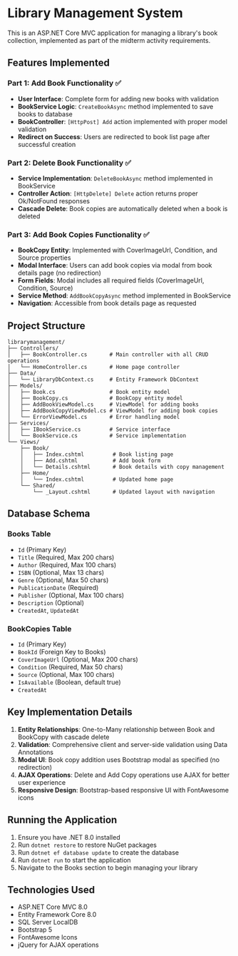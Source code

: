 # Library Management System

This is an ASP.NET Core MVC application for managing a library's book collection, implemented as part of the midterm activity requirements.

## Features Implemented

### Part 1: Add Book Functionality ✅
- **User Interface**: Complete form for adding new books with validation
- **BookService Logic**: `CreateBookAsync` method implemented to save books to database
- **BookController**: `[HttpPost] Add` action implemented with proper model validation
- **Redirect on Success**: Users are redirected to book list page after successful creation

### Part 2: Delete Book Functionality ✅
- **Service Implementation**: `DeleteBookAsync` method implemented in BookService
- **Controller Action**: `[HttpDelete] Delete` action returns proper Ok/NotFound responses
- **Cascade Delete**: Book copies are automatically deleted when a book is deleted

### Part 3: Add Book Copies Functionality ✅
- **BookCopy Entity**: Implemented with CoverImageUrl, Condition, and Source properties
- **Modal Interface**: Users can add book copies via modal from book details page (no redirection)
- **Form Fields**: Modal includes all required fields (CoverImageUrl, Condition, Source)
- **Service Method**: `AddBookCopyAsync` method implemented in BookService
- **Navigation**: Accessible from book details page as requested

## Project Structure

```
librarymanagement/
├── Controllers/
│   ├── BookController.cs       # Main controller with all CRUD operations
│   └── HomeController.cs       # Home page controller
├── Data/
│   └── LibraryDbContext.cs     # Entity Framework DbContext
├── Models/
│   ├── Book.cs                 # Book entity model
│   ├── BookCopy.cs             # BookCopy entity model
│   ├── AddBookViewModel.cs     # ViewModel for adding books
│   ├── AddBookCopyViewModel.cs # ViewModel for adding book copies
│   └── ErrorViewModel.cs       # Error handling model
├── Services/
│   ├── IBookService.cs         # Service interface
│   └── BookService.cs          # Service implementation
└── Views/
    ├── Book/
    │   ├── Index.cshtml         # Book listing page
    │   ├── Add.cshtml           # Add book form
    │   └── Details.cshtml       # Book details with copy management
    ├── Home/
    │   └── Index.cshtml         # Updated home page
    └── Shared/
        └── _Layout.cshtml       # Updated layout with navigation

```

## Database Schema

### Books Table
- `Id` (Primary Key)
- `Title` (Required, Max 200 chars)
- `Author` (Required, Max 100 chars)
- `ISBN` (Optional, Max 13 chars)
- `Genre` (Optional, Max 50 chars)
- `PublicationDate` (Required)
- `Publisher` (Optional, Max 100 chars)
- `Description` (Optional)
- `CreatedAt`, `UpdatedAt`

### BookCopies Table
- `Id` (Primary Key)
- `BookId` (Foreign Key to Books)
- `CoverImageUrl` (Optional, Max 200 chars)
- `Condition` (Required, Max 50 chars)
- `Source` (Optional, Max 100 chars)
- `IsAvailable` (Boolean, default true)
- `CreatedAt`

## Key Implementation Details

1. **Entity Relationships**: One-to-Many relationship between Book and BookCopy with cascade delete
2. **Validation**: Comprehensive client and server-side validation using Data Annotations
3. **Modal UI**: Book copy addition uses Bootstrap modal as specified (no redirection)
4. **AJAX Operations**: Delete and Add Copy operations use AJAX for better user experience
5. **Responsive Design**: Bootstrap-based responsive UI with FontAwesome icons

## Running the Application

1. Ensure you have .NET 8.0 installed
2. Run `dotnet restore` to restore NuGet packages
3. Run `dotnet ef database update` to create the database
4. Run `dotnet run` to start the application
5. Navigate to the Books section to begin managing your library

## Technologies Used

- ASP.NET Core MVC 8.0
- Entity Framework Core 8.0
- SQL Server LocalDB
- Bootstrap 5
- FontAwesome Icons
- jQuery for AJAX operations
